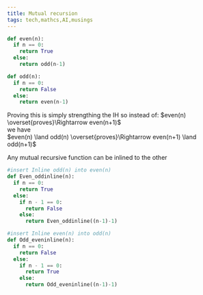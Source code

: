 ```yaml
---
title: Mutual recursion
tags: tech,mathcs,AI,musings
---
```


``` python
def even(n):
  if n == 0:
    return True
  else:
    return odd(n-1)

def odd(n):
  if n == 0:
    return False
  else:
    return even(n-1)
```
Proving this is simply strengthing the IH so instead of:
 $even(n) \overset{proves}\Rightarrow even(n+1)$  
we have   
 $even(n) \land odd(n) \overset{proves}\Rightarrow even(n+1) \land odd(n+1)$  

Any mutual recursive function can be inlined to the other

```python
#insert Inline odd(n) into even(n)
def Even_oddinline(n):
  if n == 0:
    return True
  else:
    if n - 1 == 0:
      return False
    else:
      return Even_oddinline((n-1)-1)
```

```python
#insert Inline even(n) into odd(n)
def Odd_eveninline(n):
  if n == 0:
    return False
  else:
    if n - 1 == 0:
      return True
    else:
      return Odd_eveninline((n-1)-1)
```